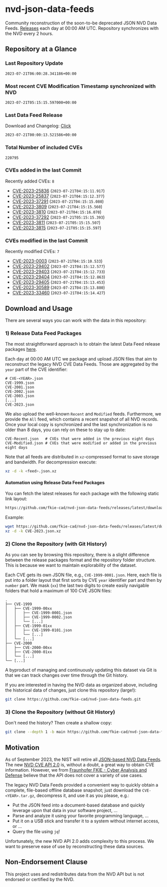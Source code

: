 # nvd-json-data-feeds

Community reconstruction of the soon-to-be deprecated JSON NVD Data Feeds. 
[Releases](https://github.com/fkie-cad/nvd-json-data-feeds/releases/latest) each day at 00:00 AM UTC.
Repository synchronizes with the NVD every 2 hours.

## Repository at a Glance

### Last Repository Update

```plain
2023-07-21T06:00:28.341186+00:00
```

### Most recent CVE Modification Timestamp synchronized with NVD

```plain
2023-07-21T05:15:15.597000+00:00
```

### Last Data Feed Release

Download and Changelog: [Click](https://github.com/fkie-cad/nvd-json-data-feeds/releases/latest)

```plain
2023-07-21T00:00:13.521586+00:00
```

### Total Number of included CVEs

```plain
220795
```

### CVEs added in the last Commit

Recently added CVEs: `8`

* [CVE-2023-25836](CVE-2023/CVE-2023-258xx/CVE-2023-25836.json) (`2023-07-21T04:15:11.917`)
* [CVE-2023-25837](CVE-2023/CVE-2023-258xx/CVE-2023-25837.json) (`2023-07-21T04:15:12.377`)
* [CVE-2023-37291](CVE-2023/CVE-2023-372xx/CVE-2023-37291.json) (`2023-07-21T04:15:15.080`)
* [CVE-2023-3809](CVE-2023/CVE-2023-38xx/CVE-2023-3809.json) (`2023-07-21T04:15:15.560`)
* [CVE-2023-3810](CVE-2023/CVE-2023-38xx/CVE-2023-3810.json) (`2023-07-21T04:15:16.070`)
* [CVE-2023-37292](CVE-2023/CVE-2023-372xx/CVE-2023-37292.json) (`2023-07-21T05:15:15.393`)
* [CVE-2023-3811](CVE-2023/CVE-2023-38xx/CVE-2023-3811.json) (`2023-07-21T05:15:15.507`)
* [CVE-2023-3815](CVE-2023/CVE-2023-38xx/CVE-2023-3815.json) (`2023-07-21T05:15:15.597`)


### CVEs modified in the last Commit

Recently modified CVEs: `7`

* [CVE-2023-0003](CVE-2023/CVE-2023-00xx/CVE-2023-0003.json) (`2023-07-21T04:15:10.533`)
* [CVE-2023-29402](CVE-2023/CVE-2023-294xx/CVE-2023-29402.json) (`2023-07-21T04:15:12.577`)
* [CVE-2023-29403](CVE-2023/CVE-2023-294xx/CVE-2023-29403.json) (`2023-07-21T04:15:12.733`)
* [CVE-2023-29404](CVE-2023/CVE-2023-294xx/CVE-2023-29404.json) (`2023-07-21T04:15:12.863`)
* [CVE-2023-29405](CVE-2023/CVE-2023-294xx/CVE-2023-29405.json) (`2023-07-21T04:15:13.453`)
* [CVE-2023-30589](CVE-2023/CVE-2023-305xx/CVE-2023-30589.json) (`2023-07-21T04:15:13.880`)
* [CVE-2023-33460](CVE-2023/CVE-2023-334xx/CVE-2023-33460.json) (`2023-07-21T04:15:14.427`)


## Download and Usage

There are several ways you can work with the data in this repository:

### 1) Release Data Feed Packages

The most straightforward approach is to obtain the latest Data Feed release packages [here](https://github.com/fkie-cad/nvd-json-data-feeds/releases/latest).

Each day at 00:00 AM UTC we package and upload JSON files that aim to reconstruct the legacy NVD CVE Data Feeds.
Those are aggregated by the `year` part of the CVE identifier:

```
# CVE-<YEAR>.json
CVE-1999.json
CVE-2001.json
CVE-2002.json
CVE-2003.json
[...]
CVE-2023.json
```

We also upload the well-known `Recent` and `Modified` feeds.
Furthermore, we provide the `All` feed, which contains a recent snapshot of all NVD records.
Once your local copy is synchronized and the last synchronization is no older than 8 days, you can rely on these to stay up to date:

```plain
CVE-Recent.json   # CVEs that were added in the previous eight days
CVE-Modified.json # CVEs that were modified or added in the previous eight days
```

Note that all feeds are distributed in `xz`-compressed format to save storage and bandwidth.
For decompression execute:

```sh
xz -d -k <feed>.json.xz
```


#### Automation using Release Data Feed Packages

You can fetch the latest releases for each package with the following static link layout:

```sh
https://github.com/fkie-cad/nvd-json-data-feeds/releases/latest/download/CVE-<YEAR>.json.xz
```

Example:

```sh
wget https://github.com/fkie-cad/nvd-json-data-feeds/releases/latest/download/CVE-2023.json.xz
xz -d -k CVE-2023.json.xz
```

### 2) Clone the Repository (with Git History)

As you can see by browsing this repository, there is a slight difference between the release packages format and the repository folder structure.
This is because we want to maintain explorability of the dataset.

Each CVE gets its own JSON file, e.g., `CVE-1999-0001.json`.
Here, each file is put into a folder layout that first sorts by CVE `year` identifier part and then by `number` part.
We mask (`xx`) the last two digits to create easily navigable folders that hold a maximum of 100 CVE JSON files:

```plain
.
├── CVE-1999
│   ├── CVE-1999-00xx
│   │   ├── CVE-1999-0001.json
│   │   ├── CVE-1999-0002.json
│   │   └── [...]
│   ├── CVE-1999-01xx
│   │   ├── CVE-1999-0101.json
│   │   └── [...]
│   └── [...]
├── CVE-2000
│   ├── CVE-2000-00xx
│   ├── CVE-2000-01xx
│   └── [...]
└── [...]
```

A byproduct of managing and continuously updating this dataset via Git is that we can track changes over time through the Git history.

If you are interested in having the NVD data as organized above, including the historical data of changes, just clone this repository (large!):

```sh
git clone https://github.com/fkie-cad/nvd-json-data-feeds.git
```

### 3) Clone the Repository (without Git History)

Don't need the history? Then create a shallow copy:

```sh
git clone --depth 1 -b main https://github.com/fkie-cad/nvd-json-data-feeds.git
```

## Motivation

As of September 2023, the NIST will retire all [JSON-based NVD Data Feeds](https://nvd.nist.gov/vuln/data-feeds#divRetirementBanner-1).
The new [NVD CVE API 2.0](https://nvd.nist.gov/developers/vulnerabilities) is, without a doubt, a great way to obtain CVE information.
However, we from [Fraunhofer FKIE - Cyber Analysis and Defense](https://www.fkie.fraunhofer.de/en/departments/cad.html) believe that the API does not cover a variety of use cases.

The legacy NVD Data Feeds provided a convenient way to quickly obtain a complete, file-based offline database snapshot; just download the `CVE-<YEAR>.tar.gz`, decompress it, and use it as you please, e.g.:

* Put the JSON feed into a document-based database and quickly leverage upon that data in your software project, ...
* Parse and analyze it using your favorite programming language, ...
* Put it on a USB stick and transfer it to a system without internet access, or ...
* Query the file using `jq`!

Unfortunately, the new NVD API 2.0 adds complexity to this process.
We want to preserve ease of use by reconstructing these data sources.

## Non-Endorsement Clause

This project uses and redistributes data from the NVD API but is not endorsed or certified by the NVD.